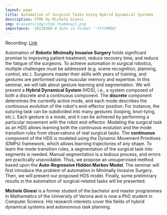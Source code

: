 ```yaml
---
layout: page
title: Automation of Surgical Tasks Using Hybrid Dynamical Systems
description: VTM5 by Michele Ginesi
img: #/assets/img/vtm3-thumbnail.png
importance: -20210309 # date in format '-YYYYMMDD'
---
```



Recording: [Link](https://univr.cloud.panopto.eu/Panopto/Pages/Viewer.aspx?id=ba8c3e62-89c2-4a68-9be7-ace6016591f8)

Automation of **Robotic Minimally Invasive Surgery** holds significant promise to improving patient treatment, reduce recovery time, and reduce the fatigue of the surgeons. To achieve automation in surgical robotics, multiple challenges must be addressed (e.g. scene recognition, planning, control, etc.). Surgeons master their skills with years of training, and gestures are performed using muscular memory and expertise. In this seminar, we will talk about gesture learning and segmentation. We will present a **Hybrid Dynamical System** (HDS), i.e., a system composed of both a discrete and a continuous component. The **discrete** component determines the currently active mode, and each mode describes the continuous evolution of the robot's end-effector position. For instance, the suturing task can be subdivided into many gestures (looping, knot-tying, etc.). Each gesture is a mode, and it can be achieved by performing a particular movement with the robot end-effector. Modeling the surgical task as an HDS allows learning both the continuous evolution and the mode transition rules from observations of real surgical tasks. The **continuous** component of the HDS is modeled using the Dynamic Movement Primitives (DMPs) framework, which allows learning trajectories of any shape. To learn the mode transition rules, a segmentation of the surgical task into segments is needed. Manual segmentation is a tedious process, and errors are practically unavoidable. Thus, we propose an unsupervised method based upon the **Auto-Regressive Hidden Markov Model**. The seminar will first introduce the problem of automation in Minimally Invasive Surgery. Then, we will present our proposed HDS model. Finally, some preliminary results in the automation of surgical-related tasks will be presented.

**Michele Ginesi** is a former student of the bachelor and master programmes in Mathematics of the University of Verona and is now a PhD student in Computer Science. His research interests cover the fields of hybrid dynamical systems and autonomous task planning.
